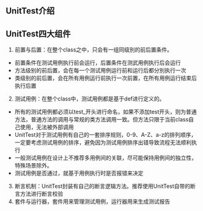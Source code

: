 ## UnitTest介绍

## UnitTest四大组件
1. 前置与后置：在整个class之中，只会有一组同级別的前后置条件。
 - 前置条件在测试用例执行前会运行，后置条件在测武用例执行后会运行
 - 方法级别的前后置，会在每一个测试用例运行前和运行后都分別执行一次
 - 类级别的前后置，会在所有用例运行前执行一次前置，在所有用例运行结束后执行后置
2. 测试用例：在整个class中，测试用例都是基于def进行定义的。
 - 所有的测试用例都必须以test_开头进行命名，如果不添加test开头，则为普通方法，普通方法的调用与常规的类方法调用一致。但方法只限于当前class自己使用，无法被外部调用
 - UnitTest对于测试用例有自己的一套排序规则，0-9、A-Z、a-z的排列顺序，一定要考虑测试用例的排序，避免因为测试用例排序出错导致流程无法顺利执行
 - 一般测试用例在设计上不推荐多用例间的关联，尽可能保持用例间的独立性，特殊场景除外。
 - 测试用例是否通过，就基于用例执行时是否报错来决定
3. 断言机制：UnitTest封装有自己的断言逻辑方法。推荐使用UnitTest自带的断言方法进行断言校验
4. 套件与运行器，套件用来管理测试用例，运行器用来生成测试报告